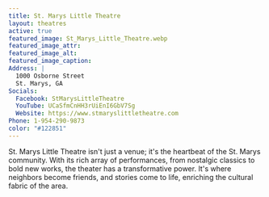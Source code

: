 ```yaml
---
title: St. Marys Little Theatre
layout: theatres
active: true
featured_image: St_Marys_Little_Theatre.webp
featured_image_attr:
featured_image_alt:
featured_image_caption:
Address: |
  1000 Osborne Street
  St. Marys, GA
Socials:
  Facebook: StMarysLittleTheatre
  YouTube: UCaSfmCnHH3rUiEnI6GbV7Sg
  Website: https://www.stmaryslittletheatre.com
Phone: 1-954-290-9873
color: "#122851"
---
```

St. Marys Little Theatre isn't just a venue; it's the heartbeat of the St. Marys community. With its rich array of performances, from nostalgic classics to bold new works, the theater has a transformative power. It's where neighbors become friends, and stories come to life, enriching the cultural fabric of the area.